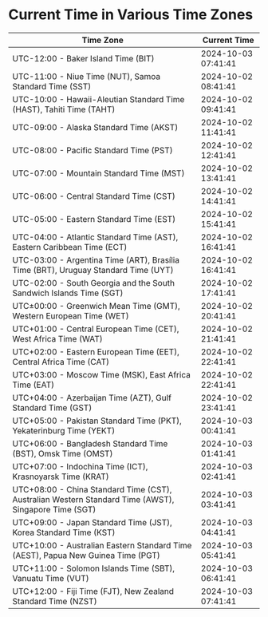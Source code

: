 # Current Time in Various Time Zones

| Time Zone | Current Time |
|-----------|--------------|
| UTC-12:00 - Baker Island Time (BIT) | 2024-10-03 07:41:41 |
| UTC-11:00 - Niue Time (NUT), Samoa Standard Time (SST) | 2024-10-02 08:41:41 |
| UTC-10:00 - Hawaii-Aleutian Standard Time (HAST), Tahiti Time (TAHT) | 2024-10-02 09:41:41 |
| UTC-09:00 - Alaska Standard Time (AKST) | 2024-10-02 11:41:41 |
| UTC-08:00 - Pacific Standard Time (PST) | 2024-10-02 12:41:41 |
| UTC-07:00 - Mountain Standard Time (MST) | 2024-10-02 13:41:41 |
| UTC-06:00 - Central Standard Time (CST) | 2024-10-02 14:41:41 |
| UTC-05:00 - Eastern Standard Time (EST) | 2024-10-02 15:41:41 |
| UTC-04:00 - Atlantic Standard Time (AST), Eastern Caribbean Time (ECT) | 2024-10-02 16:41:41 |
| UTC-03:00 - Argentina Time (ART), Brasília Time (BRT), Uruguay Standard Time (UYT) | 2024-10-02 16:41:41 |
| UTC-02:00 - South Georgia and the South Sandwich Islands Time (SGT) | 2024-10-02 17:41:41 |
| UTC±00:00 - Greenwich Mean Time (GMT), Western European Time (WET) | 2024-10-02 20:41:41 |
| UTC+01:00 - Central European Time (CET), West Africa Time (WAT) | 2024-10-02 21:41:41 |
| UTC+02:00 - Eastern European Time (EET), Central Africa Time (CAT) | 2024-10-02 22:41:41 |
| UTC+03:00 - Moscow Time (MSK), East Africa Time (EAT) | 2024-10-02 22:41:41 |
| UTC+04:00 - Azerbaijan Time (AZT), Gulf Standard Time (GST) | 2024-10-02 23:41:41 |
| UTC+05:00 - Pakistan Standard Time (PKT), Yekaterinburg Time (YEKT) | 2024-10-03 00:41:41 |
| UTC+06:00 - Bangladesh Standard Time (BST), Omsk Time (OMST) | 2024-10-03 01:41:41 |
| UTC+07:00 - Indochina Time (ICT), Krasnoyarsk Time (KRAT) | 2024-10-03 02:41:41 |
| UTC+08:00 - China Standard Time (CST), Australian Western Standard Time (AWST), Singapore Time (SGT) | 2024-10-03 03:41:41 |
| UTC+09:00 - Japan Standard Time (JST), Korea Standard Time (KST) | 2024-10-03 04:41:41 |
| UTC+10:00 - Australian Eastern Standard Time (AEST), Papua New Guinea Time (PGT) | 2024-10-03 05:41:41 |
| UTC+11:00 - Solomon Islands Time (SBT), Vanuatu Time (VUT) | 2024-10-03 06:41:41 |
| UTC+12:00 - Fiji Time (FJT), New Zealand Standard Time (NZST) | 2024-10-03 07:41:41 |

